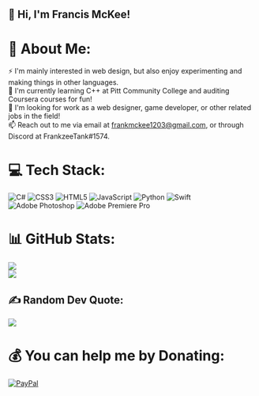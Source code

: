 ## 👋 **Hi, I'm Francis McKee!**

# 💫 **About Me:**
⚡ I'm mainly interested in web design, but also enjoy experimenting and making things in other languages.<br>🌱 I'm currently learning C++ at Pitt Community College and auditing Coursera courses for fun!<br>👀 I'm looking for work as a web designer, game developer, or other related jobs in the field!<br>📫 Reach out to me via email at frankmckee1203@gmail.com, or through Discord at FrankzeeTank#1574.

# 💻 **Tech Stack:**
![C#](https://img.shields.io/badge/c%23-%23239120.svg?style=for-the-badge&logo=c-sharp&logoColor=white) ![CSS3](https://img.shields.io/badge/css3-%231572B6.svg?style=for-the-badge&logo=css3&logoColor=white) ![HTML5](https://img.shields.io/badge/html5-%23E34F26.svg?style=for-the-badge&logo=html5&logoColor=white) ![JavaScript](https://img.shields.io/badge/javascript-%23323330.svg?style=for-the-badge&logo=javascript&logoColor=%23F7DF1E) ![Python](https://img.shields.io/badge/python-3670A0?style=for-the-badge&logo=python&logoColor=ffdd54) ![Swift](https://img.shields.io/badge/swift-F54A2A?style=for-the-badge&logo=swift&logoColor=white) ![Adobe Photoshop](https://img.shields.io/badge/adobephotoshop-%2331A8FF.svg?style=for-the-badge&logo=adobephotoshop&logoColor=white) ![Adobe Premiere Pro](https://img.shields.io/badge/Adobe%20Premiere%20Pro-9999FF.svg?style=for-the-badge&logo=Adobe%20Premiere%20Pro&logoColor=white)

# 📊 **GitHub Stats:**
![](https://github-readme-stats.vercel.app/api?username=Francis-McKee&theme=dark&hide_border=false&include_all_commits=true&count_private=false)<br/>
![](https://github-readme-stats.vercel.app/api/top-langs/?username=Francis-McKee&theme=dark&hide_border=false&include_all_commits=true&count_private=false&layout=compact)

## ✍️ **Random Dev Quote:**
![](https://quotes-github-readme.vercel.app/api?type=horizontal&theme=dark)

# 💰 **You can help me by Donating:**
[![PayPal](https://img.shields.io/badge/PayPal-00457C?style=for-the-badge&logo=paypal&logoColor=white)](https://paypal.me/FrancisMcKee) 
  
<!-- Proudly created with GPRM ( https://gprm.itsvg.in ) -->
